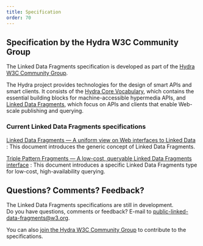 ```yaml
---
title: Specification
order: 70
---
```


## Specification by the Hydra W3C Community Group
The Linked Data Fragments specification is developed
as part of the [Hydra W3C Community Group](http://www.hydra-cg.com/).

The Hydra project provides technologies for the design of smart APIs and smart clients.
It consists of the [Hydra Core Vocabulary](http://www.hydra-cg.com/spec/latest/core/),
which contains the essential building blocks for machine-accessible hypermedia APIs,
and [Linked Data Fragments](http://www.hydra-cg.com/spec/latest/linked-data-fragments/),
which focus on APIs and clients that enable Web-scale publishing and querying.

### Current Linked Data Fragments specifications

[Linked Data Fragments — A uniform view on Web interfaces to Linked Data](http://www.hydra-cg.com/spec/latest/linked-data-fragments/)
: This document introduces the generic concept of Linked Data Fragments.

[Triple Pattern Fragments — A low-cost, queryable Linked Data Fragments interface](http://www.hydra-cg.com/spec/latest/triple-pattern-fragments/)
: This document introduces a specific Linked Data Fragments type
  for low-cost, high-availability querying.

## Questions? Comments? Feedback?
The Linked Data Fragments specifications are still in development.
<br>
Do you have questions, comments or feedback?
E-mail to [public-linked-data-fragments@w3.org](mailto:public-linked-data-fragments@w3.org).

You can also [join the Hydra W3C Community Group](http://www.w3.org/community/hydra/)
to contribute to the specifications.

